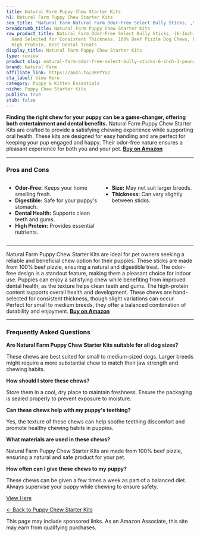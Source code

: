 ```yaml
---
title: Natural Farm Puppy Chew Starter Kits
h1: Natural Farm Puppy Chew Starter Kits
seo_title: "Natural Farm Natural Farm Odor-Free Select Bully Sticks, ,\u2026"
breadcrumb_title: Natural Farm Puppy Chew Starter Kits
raw_product_title: Natural Farm Odor-Free Select Bully Sticks, (6-Inch, 1-Pound),
  Hand Selected for Consistent Thickness, 100% Beef Pizzle Dog Chews, Fully Digestible,
  High Protein, Best Dental Treats
display_title: Natural Farm Puppy Chew Starter Kits
type: review
product_slug: natural-farm-odor-free-select-bully-sticks-6-inch-1-pound-hand-selected-ee260c94
brand: Natural Farm
affiliate_link: https://amzn.to/3KPYYa2
cta_label: View Here
category: Puppy & Kitten Essentials
niche: Puppy Chew Starter Kits
publish: true
stub: false
---
```


<div id="intro" class="full-width">
  <p><strong>Finding the right chew for your puppy can be a game-changer, offering both entertainment and dental benefits.</strong> Natural Farm Puppy Chew Starter Kits are crafted to provide a satisfying chewing experience while supporting oral health. These kits are designed for easy handling and are perfect for keeping your pup engaged and happy. Their odor-free nature ensures a pleasant experience for both you and your pet. <a href="https://amzn.to/3KPYYa2" rel="nofollow sponsored noopener" target="_blank"><strong>Buy on Amazon</strong></a></p>
</div>

<hr />
<h3 id="pros-cons">Pros and Cons</h3>
<div class="pc-grid" style="display:grid;grid-template-columns:1fr 1fr;gap:16px;">
  <ul>
    <li><strong>Odor-Free:</strong> Keeps your home smelling fresh.</li>
    <li><strong>Digestible:</strong> Safe for your puppy's stomach.</li>
    <li><strong>Dental Health:</strong> Supports clean teeth and gums.</li>
    <li><strong>High Protein:</strong> Provides essential nutrients.</li>
  </ul>
  <ul>
    <li><strong>Size:</strong> May not suit larger breeds.</li>
    <li><strong>Thickness:</strong> Can vary slightly between sticks.</li>
  </ul>
</div>
<hr />

<div class="full-width">
  <p>Natural Farm Puppy Chew Starter Kits are ideal for pet owners seeking a reliable and beneficial chew option for their puppies. These sticks are made from 100% beef pizzle, ensuring a natural and digestible treat. The odor-free design is a standout feature, making them a pleasant choice for indoor use. Puppies can enjoy a satisfying chew while benefiting from improved dental health, as the texture helps clean teeth and gums. The high-protein content supports overall health and development. These chews are hand-selected for consistent thickness, though slight variations can occur. Perfect for small to medium breeds, they offer a balanced combination of durability and enjoyment. <a href="https://amzn.to/3KPYYa2" rel="nofollow sponsored noopener" target="_blank"><strong>Buy on Amazon</strong></a></p>
</div>

<hr />
<h3 id="faqs">Frequently Asked Questions</h3>

<p><strong>Are Natural Farm Puppy Chew Starter Kits suitable for all dog sizes?</strong></p>
<p>These chews are best suited for small to medium-sized dogs. Larger breeds might require a more substantial chew to match their jaw strength and chewing habits.</p>

<p><strong>How should I store these chews?</strong></p>
<p>Store them in a cool, dry place to maintain freshness. Ensure the packaging is sealed properly to prevent exposure to moisture.</p>

<p><strong>Can these chews help with my puppy's teething?</strong></p>
<p>Yes, the texture of these chews can help soothe teething discomfort and promote healthy chewing habits in puppies.</p>

<p><strong>What materials are used in these chews?</strong></p>
<p>Natural Farm Puppy Chew Starter Kits are made from 100% beef pizzle, ensuring a natural and safe product for your pet.</p>

<p><strong>How often can I give these chews to my puppy?</strong></p>
<p>These chews can be given a few times a week as part of a balanced diet. Always supervise your puppy while chewing to ensure safety.</p>
<p><a class="btn" href="https://amzn.to/3KPYYa2" target="_blank" rel="nofollow sponsored noopener">View Here</a></p>
<p><a href="/roundups/puppy-kitten-essentials/puppy-chew-starter-kits/">← Back to Puppy Chew Starter Kits</a></p>
<aside class="disclosure">This page may include sponsored links. As an Amazon Associate, this site may earn from qualifying purchases.</aside>
